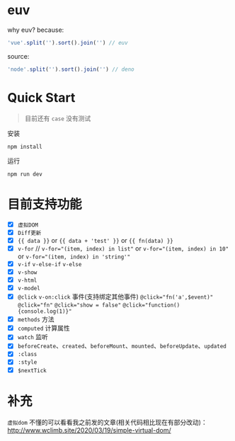 # euv

why euv? because:  
```js
'vue'.split('').sort().join('') // euv
```
source:
```js
'node'.split('').sort().join('') // deno
```

# Quick Start

> 目前还有 `case` 没有测试

安装
```
npm install
```
运行
```
npm run dev
```

# 目前支持功能

- [x] `虚拟DOM`
- [x] `Diff更新`
- [x] `{{ data }}` or `{{ data + 'test' }}` or `{{ fn(data) }}`
- [x] `v-for` // `v-for="(item, index) in list"` or `v-for="(item, index) in 10"` or `v-for="(item, index) in 'string'"`
- [x] `v-if` `v-else-if` `v-else`
- [x] `v-show`
- [x] `v-html`
- [x] `v-model`
- [x]  `@click` `v-on:click` 事件(支持绑定其他事件) `@click="fn('a',$event)"` `@click="fn"` `@click="show = false"` `@click="function(){console.log(1)}"`
- [x] `methods` 方法
- [x] `computed` 计算属性
- [x] `watch` 监听
- [x] `beforeCreate`、`created`、`beforeMount`、`mounted`、`beforeUpdate`、`updated`
- [x] `:class`
- [x] `:style`
- [x] `$nextTick`

# 补充

`虚拟dom` 不懂的可以看看我之前发的文章(相关代码相比现在有部分改动)：http://www.wclimb.site/2020/03/19/simple-virtual-dom/
